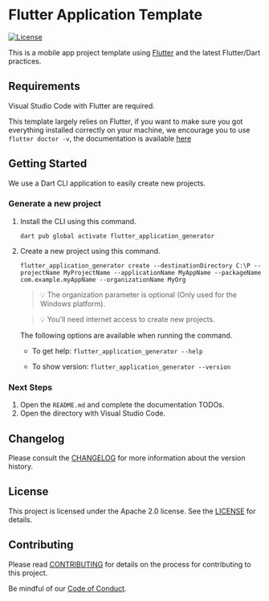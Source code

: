 ﻿# Flutter Application Template

[![License](https://img.shields.io/badge/License-Apache%202.0-blue.svg?style=flat-square)](LICENSE)

This is a mobile app project template using [Flutter](https://github.com/flutter) and the latest Flutter/Dart practices.

## Requirements

Visual Studio Code with Flutter are required.

This template largely relies on Flutter, if you want to make sure you got everything installed correctly on your machine, we encourage you to use `flutter doctor -v`, the documentation is available [here](https://docs.flutter.dev/)

## Getting Started

We use a Dart CLI application to easily create new projects.

### Generate a new project

1. Install the CLI using this command.

   `dart pub global activate flutter_application_generator`

2. Create a new project using this command.

    `flutter_application_generator create --destinationDirectory C:\P --projectName MyProjectName --applicationName MyAppName --packageName com.example.myAppName --organizationName MyOrg`

   > 💡 The organization parameter is optional (Only used for the Windows platform).

   > 💡 You'll need internet access to create new projects.

   The following options are available when running the command.

   - To get help: `flutter_application_generator --help`

   - To show version: `flutter_application_generator --version`

### Next Steps

1. Open the `README.md` and complete the documentation TODOs.
2. Open the directory with Visual Studio Code.

## Changelog

Please consult the [CHANGELOG](CHANGELOG.md) for more information about the version history.

## License

This project is licensed under the Apache 2.0 license. See the [LICENSE](LICENSE) for details.

## Contributing

Please read [CONTRIBUTING](CONTRIBUTING.md) for details on the process for contributing to this project.

Be mindful of our [Code of Conduct](CODE_OF_CONDUCT.md).
